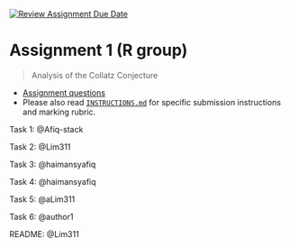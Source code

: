 [![Review Assignment Due Date](https://classroom.github.com/assets/deadline-readme-button-24ddc0f5d75046c5622901739e7c5dd533143b0c8e959d652212380cedb1ea36.svg)](https://classroom.github.com/a/HUOoSZXh)
# Assignment 1 (R group)

> Analysis of the Collatz Conjecture

- [Assignment questions](ASSIGNMENT.md) 
- Please also read [`INSTRUCTIONS.md`](INSTRUCTIONS.md) for specific
submission instructions and marking rubric.

Task 1: @Afiq-stack

Task 2: @Lim311

Task 3: @haimansyafiq

Task 4: @haimansyafiq

Task 5: @aLim311

Task 6: @author1

README: @Lim311
